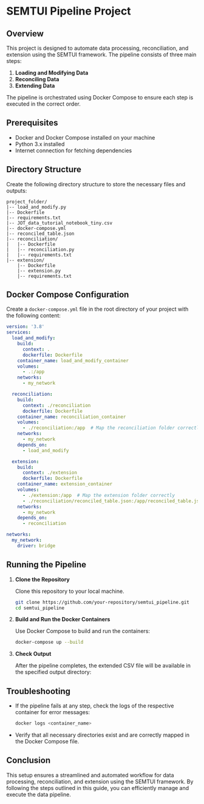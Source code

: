 # SEMTUI Pipeline Project

## Overview

This project is designed to automate data processing, reconciliation, and extension using the SEMTUI framework. The pipeline consists of three main steps:
1. **Loading and Modifying Data**
2. **Reconciling Data**
3. **Extending Data**

The pipeline is orchestrated using Docker Compose to ensure each step is executed in the correct order.

## Prerequisites

- Docker and Docker Compose installed on your machine
- Python 3.x installed
- Internet connection for fetching dependencies

## Directory Structure

Create the following directory structure to store the necessary files and outputs:

```
project_folder/
|-- load_and_modify.py
|-- Dockerfile
|-- requirements.txt
|-- JOT_data_tutorial_notebook_tiny.csv
|-- docker-compose.yml
|-- reconciled_table.json
|-- reconciliation/
|   |-- Dockerfile
|   |-- reconciliation.py
|   |-- requirements.txt
|-- extension/
    |-- Dockerfile
    |-- extension.py
    |-- requirements.txt
```


## Docker Compose Configuration

Create a `docker-compose.yml` file in the root directory of your project with the following content:

```yaml
version: '3.8'
services:
  load_and_modify:
    build:
      context: .
      dockerfile: Dockerfile
    container_name: load_and_modify_container
    volumes:
      - .:/app
    networks:
      - my_network

  reconciliation:
    build:
      context: ./reconciliation
      dockerfile: Dockerfile
    container_name: reconciliation_container
    volumes:
      - ./reconciliation:/app  # Map the reconciliation folder correctly
    networks:
      - my_network
    depends_on:
      - load_and_modify

  extension:
    build:
      context: ./extension
      dockerfile: Dockerfile
    container_name: extension_container
    volumes:
      - ./extension:/app  # Map the extension folder correctly
      - ./reconciliation/reconciled_table.json:/app/reconciled_table.json:ro  # Ensure it can access reconciled_table.json as a file
    networks:
      - my_network
    depends_on:
      - reconciliation

networks:
  my_network:
    driver: bridge
```

## Running the Pipeline

1. **Clone the Repository**

   Clone this repository to your local machine.

   ```sh
   git clone https://github.com/your-repository/semtui_pipeline.git
   cd semtui_pipeline
   ```

2. **Build and Run the Docker Containers**

   Use Docker Compose to build and run the containers:

   ```sh
   docker-compose up --build
   ```

4. **Check Output**

   After the pipeline completes, the extended CSV file will be available in the specified output directory:


## Troubleshooting

- If the pipeline fails at any step, check the logs of the respective container for error messages:
  
  ```sh
  docker logs <container_name>
  ```

- Verify that all necessary directories exist and are correctly mapped in the Docker Compose file.

## Conclusion

This setup ensures a streamlined and automated workflow for data processing, reconciliation, and extension using the SEMTUI framework. By following the steps outlined in this guide, you can efficiently manage and execute the data pipeline.
